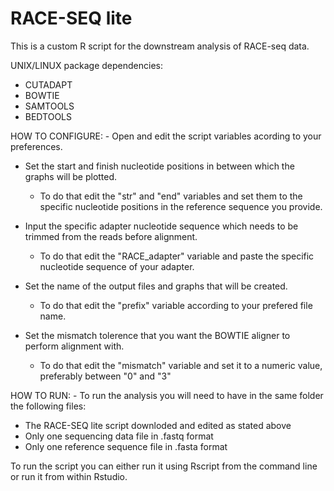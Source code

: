 # RACE-SEQ lite

This is a custom R script for the downstream analysis of RACE-seq data.

UNIX/LINUX package dependencies:	
- CUTADAPT
- BOWTIE
- SAMTOOLS
- BEDTOOLS

HOW TO CONFIGURE: - Open and edit the script variables acording to your preferences.

- Set the start and finish nucleotide positions in between which the graphs will be plotted. 
	- To do that edit the "str" and "end" variables and set them to the specific nucleotide positions in the reference sequence you provide.

- Input the specific adapter nucleotide sequence which needs to be trimmed from the reads before alignment.
	- To do that edit the "RACE_adapter" variable and paste the specific nucleotide sequence of your adapter.

- Set the name of the output files and graphs that will be created.
	- To do that edit the "prefix" variable according to your prefered file name.

- Set the mismatch tolerence that you want the BOWTIE aligner to perform alignment with.
	- To do that edit the "mismatch" variable and set it to a numeric value, preferably between "0" and "3"

HOW TO RUN: - To run the analysis you will need to have in the same folder the following files:
- The RACE-SEQ lite script downloded and edited as stated above
- Only one sequencing data file in .fastq format
- Only one reference sequence file in .fasta format
  
To run the script you can either run it using Rscript from the command line or run it from within Rstudio.
